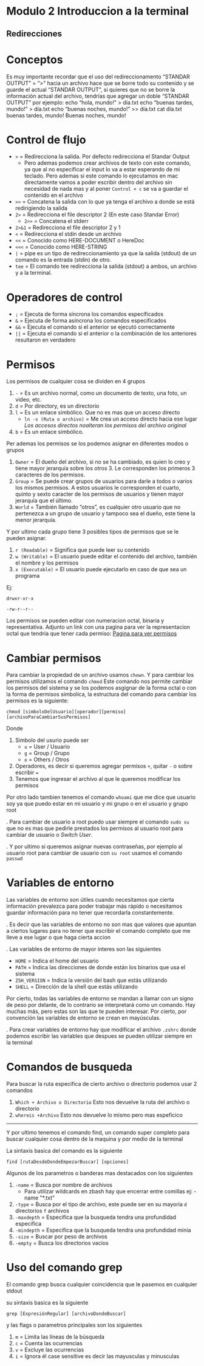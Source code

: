 # Modulo 2 Introduccion a la terminal
## Redirecciones

# Conceptos

Es muy importante recordar que el uso del redireccionamento “STANDAR OUTPUT” = “>” hacia un archivo hace que se borre todo su contenido y se guarde el actual “STANDAR OUTPUT”, si quieres que no se borre la información actual del archivo, tendrías que agregar un doble “STANDAR OUTPUT” por ejemplo:
echo “hola, mundo!” > día.txt
echo “buenas tardes, mundo!” > día.txt
echo “buenas noches, mundo!” >> día.txt
cat día.txt
buenas tardes, mundo!
Buenas noches, mundo!

# Control de flujo

- `>` = Redirecciona la salida. Por defecto redirecciona el Standar Output
    - Pero ademas podemos crear archivos de texto con este comando, ya que al no especificar el input lo va a estar esperando de mi teclado. Pero ademas si este comando lo ejecutamos en mac directamente vamos a poder escribir dentro del archivo sin necesidad de nada mas y al poner `Control + c` se va a guardar el contenido en el archivo
- `>>` = Concatena la salida con lo que ya tenga el archivo a donde se está redirigiendo la salida
- `2>` = Redirecciona el file descriptor 2 (En este caso Standar Error)
    - `2>>` = Concatena el stderr
- `2>&1` = Redirecciona el file descriptor 2 y 1
- `<` = Redirecciona el stdin desde un archivo
- `<<` = Conocido como HERE-DOCUMENT o HereDoc
- `<<<` = Conocido como HERE-STRING
- `|` = pipe es un tipo de redireccionamiento ya que la salida (stdout) de un comando es la entrada (stdin) de otro.
- `tee` = El comando tee redirecciona la salida (stdout) a ambos, un archivo y a la terminal.

# Operadores de control

- `;` = Ejecuta de forma síncrona los comandos específicados
- `&` = Ejecuta de forma asíncrona los comandos específicados
- `&&` = Ejecuta el comando si el anterior se ejecutó correctamente
- `||` = Ejecuta el comando si el anterior o la combinación de los anteriores resultaron en verdadero

# Permisos

Los permisos de cualquier cosa se dividen en 4 grupos
 1. `-` = Es un archivo normal, como un documento de texto, una foto, un video, etc.
 2. `d` = Por directory, es un directorio
 3. `l` = Es un enlace simbólico. Que no es mas que un acceso directo
    - `ln -s (Ruta o archivo)` = Me crea un acceso directo hacia ese lugar *Los accesos directos noalteran los permisos del archivo original*
 4. `b` = Es un enlace simbólico.

Per ademas los permisos se los podemos asignar en diferentes modos o grupos 
 1. `Owner` = El dueño del archivo, si no se ha cambiado, es quien lo creo y tiene mayor jerarquía sobre los otros 3. Le corresponden los primeros 3 caracteres de los permisos.
 2. `Group` = Se puede crear grupos de usuarios para darle a todos o varios los mismos permisos. A estos usuarios le corresponden el cuarto, quinto y sexto caracter de los permisos de usuarios y tienen mayor jerarquía que el último.
 3. `World` = También llamado “otros”, es cualquier otro usuario que no pertenezca a un grupo de usuario y tampoco sea el dueño, este tiene la menor jerarquía.

Y por ultimo cada grupo tiene 3 posibles tipos de permisos que se le pueden asignar.
 1. `r (Readable)` = Significa que puede leer su contenido
 2. `w (Writable)` = El usuario puede editar el contenido del archivo, también el nombre y los permisos
 3. `x (Executable)` = El usuario puede ejecutarlo en caso de que sea un programa

Ej: 
```
drwxr-xr-x
```
```
-rw-r--r--
```

Los permisos se pueden editar con numeracion octal, binaria y representativa. Adjunto un link con una pagina para ver la representacion octal que tendria que tener cada permiso: [Pagina para ver permisos](https://josenoriegaa.github.io/linux-file-system-permission-generator/index.html)

# Cambiar permisos

Para cambiar la propiedad de un archivo usamos `chown`. Y para cambiar los permisos utilizamos el comando `chmod` Este comando nos permite cambiar los permisos del sistema y se los podemos asgignar de la forma octal o con la forma de permisos simbolica, la estructura del comando para cambiar los permisos es la siguiente:
```
chmod [simboloDelUsuario][operador][permiso] [archivoParaCambiarSusPermisos]
```
Donde 
 1. Simbolo del usurio puede ser
    - `u` = User / Usuario
    - `g` = Group / Grupo
    - `o` = Others / Otros
 2. Operadores, es decir si queremos agregar permisos `+`, quitar `-` o sobre escribir `=`
 3. Tenemos que ingresar el archivo al que le queremos modificar los permisos

Por otro lado tambien tenemos el comando `whoami` que me dice que usuario soy ya que puedo estar en mi usuario y mi grupo o en el usuario y grupo root

.
Para cambiar de usuario a root puedo usar siempre el comando `sudo su` que no es mas que pedirle prestados los permisos al usuario root para cambiar de usuario o *Switch User*.

.
Y por ultimo si queremos asignar nuevas contraseñas, por ejemplo al usuario root para cambiar de usuario con `su root` usamos el comando `passwd`

# Variables de entorno

Las variables de entorno son útiles cuando necesitamos que cierta información prevalezca para poder trabajar más rápido o necesitamos guardar información para no tener que recordarla constantemente.

.
Es decir que las variables de entorno no son mas que valores que apuntan a ciertos lugares para no tener que escribir el comando completo que me lleve a ese lugar o que haga cierta accion 

.
Las variables de entorno de mayor interes son las siguientes 
- `HOME` = Indica el home del usuario
- `PATH` = Indica las direcciones de donde están los binarios que usa el sistema
- `ZSH_VERSION` = Indica la versión del bash que estás utilizando
- `SHELL` = Dirección de la shell que estás utilizando

Por cierto, todas las variables de entorno se mandan a llamar con un signo de peso por delante, de lo contrario se interpretará como un comando.
Hay muchas más, pero estas son las que te pueden interesar. Por cierto, por convención las variables de entorno se crean en mayúsculas.

.
Para crear variables de entorno hay que modificar el archivo `.zshrc` donde podemos escribir las variables que despues se pueden utilizar siempre en la terminal

# Comandos de busqueda

Para buscar la ruta especifica de cierto archivo o directorio podemos usar 2 comandos 

1. `Which + Archivo o Directorio` Esto nos devuelve la ruta del archivo o directorio
2. `whereis +Archivo` Esto nos devuelve lo mismo pero mas espeficico

***

Y por ultimo tenemos el comando find, un comando super completo para buscar cualquier cosa dentro de la maquina y por medio de la terminal

La sintaxis basica del comando es la siguiente 

```
find [rutaDesdeDondeEmpezarBuscar] [opciones]
```

Algunos de los parametros o banderas mas destacados con los siguientes
1. `-name` = Busca por nombre de archivos
    - Para utilizar wildcards en zbash hay que encerrar entre comillas ej: -name "*.txt"
2. `-type` = Busca por el tipo de archivo, este puede ser en su mayoria `d` directorios `f` archivos
3. `-maxdepth` = Especifica que la busqueda tendra una profundidad especifica
4. `-mindepth` = Especifica que la busqueda tendra una profundidad minia
5. `-size` = Buscar por peso de archivos 
6. `-empty` = Busca los directorios vacios 

# Uso del comando grep

El comando grep busca cualquier coincidencia que le pasemos en cualquier stdout

su sintaxis basica es la siguiente 

```
grep [ExpresiónRegular] [archivoDondeBuscar]
```

y las flags o parametros principales son los siguientes 

1. `m` = Limita las líneas de la búsqueda
2. `c` = Cuenta las ocurrencias
3. `v` =  Excluye las ocurrencias
4. `i` = Ignora él case sensitive es decir las mayusculas y minusculas
